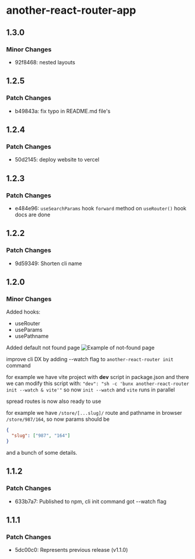 # another-react-router-app

## 1.3.0

### Minor Changes

- 92f8468: nested layouts

## 1.2.5

### Patch Changes

- b49843a: fix typo in README.md file's

## 1.2.4

### Patch Changes

- 50d2145: deploy website to vercel

## 1.2.3

### Patch Changes

- e484e96: `useSearchParams` hook
  `forward` method on `useRouter()` hook
  docs are done

## 1.2.2

### Patch Changes

- 9d59349: Shorten cli name

## 1.2.0

### Minor Changes

Added hooks:

- useRouter
- useParams
- usePathname

Added default not found page
![Example of not-found page](image.png)

improve cli DX
by adding --watch flag to `another-react-router init` command

for example we have vite project with **dev** script in package.json
and there we can modify this script with:
`"dev": "sh -c 'bunx another-react-router init --watch & vite'"`
so now `init --watch` and `vite` runs in parallel

spread routes is now also ready to use

for example we have `/store/[...slug]/` route
and pathname in browser `/store/987/164`, so now params should be

```json
{
  "slug": ["987", "164"]
}
```

and a bunch of some details.

## 1.1.2

### Patch Changes

- 633b7a7: Published to npm, cli init command got --watch flag

## 1.1.1

### Patch Changes

- 5dc00c0: Represents previous release (v1.1.0)
